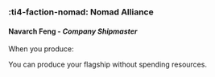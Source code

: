### :ti4-faction-nomad: **Nomad Alliance**

####  Navarch Feng - _Company Shipmaster_

When you produce:

You can produce your flagship without spending resources.
